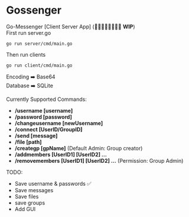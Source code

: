 # Gossenger
Go-Messenger [Client Server App] (🚶‍♂️🚶‍♂️🚶‍♂️🚶‍♂️ **WIP**)  
 First run server.go
 ```
 go run server/cmd/main.go
 ```
 Then run clients
 ```
 go run client/cmd/main.go
 ```
Encoding ➡️ Base64  
Database ➡️ SQLite    

Currently Supported Commands:    
- **/username [username]**
- **/password [password]**
- **/changeusername [newUsername]**
- **/connect [UserID/GroupID]**
- **/send [message]**
- **/file [path]**
- **/creategp [gpName]** (Default Admin: Group creator) 
- **/addmembers [UserID1] [UserID2] ...**
- **/removemembers [UserID1] [UserID2] ...** (Permission: Group Admin)
  
TODO:  
- Save username & passwords ✅  
- Save messages
- Save files
- save groups
- Add GUI
